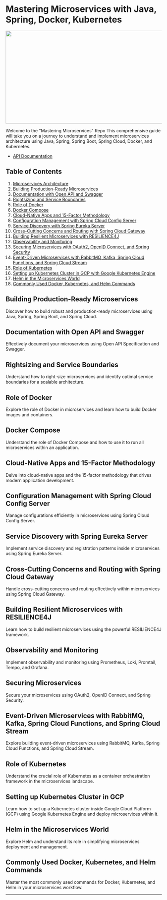 # Mastering Microservices with Java, Spring, Docker, Kubernetes

<img src="https://encrypted-tbn0.gstatic.com/images?q=tbn:ANd9GcQXc6K8rVc66KPvsFd6Ak_fcDUe8FkyEX_GOQ&usqp=CAU" width="1000" height="300">

Welcome to the "Mastering Microservices" Repo This comprehensive guide will take you on a journey to understand and implement microservices architecture using Java, Spring, Spring Boot, Spring Cloud, Docker, and Kubernetes.

+ [API Documentation](http://localhost:8081/swagger-ui/index.html)

## Table of Contents

1. [Microservices Architecture](#microservices-architecture)
2. [Building Production-Ready Microservices](#building-production-ready-microservices)
3. [Documentation with Open API and Swagger](#documentation-with-open-api-and-swagger)
4. [Rightsizing and Service Boundaries](#rightsizing-and-service-boundaries)
5. [Role of Docker](#role-of-docker)
6. [Docker Compose](#docker-compose)
7. [Cloud-Native Apps and 15-Factor Methodology](#cloud-native-apps-and-15-factor-methodology)
8. [Configuration Management with Spring Cloud Config Server](#configuration-management-with-spring-cloud-config-server)
9. [Service Discovery with Spring Eureka Server](#service-discovery-with-spring-eureka-server)
10. [Cross-Cutting Concerns and Routing with Spring Cloud Gateway](#cross-cutting-concerns-and-routing-with-spring-cloud-gateway)
11. [Building Resilient Microservices with RESILIENCE4J](#building-resilient-microservices-with-resilience4j)
12. [Observability and Monitoring](#observability-and-monitoring)
13. [Securing Microservices with OAuth2, OpenID Connect, and Spring Security](#securing-microservices)
14. [Event-Driven Microservices with RabbitMQ, Kafka, Spring Cloud Functions, and Spring Cloud Stream](#event-driven-microservices)
15. [Role of Kubernetes](#role-of-kubernetes)
16. [Setting up Kubernetes Cluster in GCP with Google Kubernetes Engine](#setting-up-kubernetes-cluster-in-gcp)
17. [Helm in the Microservices World](#helm-in-the-microservices-world)
18. [Commonly Used Docker, Kubernetes, and Helm Commands](#commonly-used-commands)


## Building Production-Ready Microservices

Discover how to build robust and production-ready microservices using Java, Spring, Spring Boot, and Spring Cloud.

## Documentation with Open API and Swagger

Effectively document your microservices using Open API Specification and Swagger.

## Rightsizing and Service Boundaries

Understand how to right-size microservices and identify optimal service boundaries for a scalable architecture.

## Role of Docker

Explore the role of Docker in microservices and learn how to build Docker images and containers.

## Docker Compose

Understand the role of Docker Compose and how to use it to run all microservices within an application.

## Cloud-Native Apps and 15-Factor Methodology

Delve into cloud-native apps and the 15-factor methodology that drives modern application development.

## Configuration Management with Spring Cloud Config Server

Manage configurations efficiently in microservices using Spring Cloud Config Server.

## Service Discovery with Spring Eureka Server

Implement service discovery and registration patterns inside microservices using Spring Eureka Server.

## Cross-Cutting Concerns and Routing with Spring Cloud Gateway

Handle cross-cutting concerns and routing effectively within microservices using Spring Cloud Gateway.

## Building Resilient Microservices with RESILIENCE4J

Learn how to build resilient microservices using the powerful RESILIENCE4J framework.

## Observability and Monitoring

Implement observability and monitoring using Prometheus, Loki, Promtail, Tempo, and Grafana.

## Securing Microservices

Secure your microservices using OAuth2, OpenID Connect, and Spring Security.

## Event-Driven Microservices with RabbitMQ, Kafka, Spring Cloud Functions, and Spring Cloud Stream

Explore building event-driven microservices using RabbitMQ, Kafka, Spring Cloud Functions, and Spring Cloud Stream.

## Role of Kubernetes

Understand the crucial role of Kubernetes as a container orchestration framework in the microservices landscape.

## Setting up Kubernetes Cluster in GCP

Learn how to set up a Kubernetes cluster inside Google Cloud Platform (GCP) using Google Kubernetes Engine and deploy microservices within it.

## Helm in the Microservices World

Explore Helm and understand its role in simplifying microservices deployment and management.

## Commonly Used Docker, Kubernetes, and Helm Commands

Master the most commonly used commands for Docker, Kubernetes, and Helm in your microservices workflow.

---

